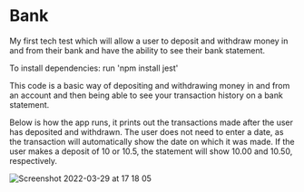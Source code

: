 # Bank

My first tech test which will allow a user to deposit and withdraw money in and from their bank and have the ability to see their bank statement.

To install dependencies: run 'npm install jest'

This code is a basic way of depositing and withdrawing money in and from an account and then being able to see your transaction history on a bank statement.

Below is how the app runs, it prints out the transactions made after the user has deposited and withdrawn. The user does not need to enter a date, as the transaction will automatically show the date on which it was made. If the user makes a deposit of 10 or 10.5, the statement will show 10.00 and 10.50, respectively.

![Screenshot 2022-03-29 at 17 18 05](https://user-images.githubusercontent.com/93666673/160658556-4a93bedc-fa45-4430-8829-36be432fe449.png)




